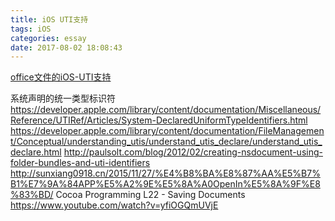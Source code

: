 ```yaml
---
title: iOS UTI支持
tags: iOS
categories: essay
date: 2017-08-02 18:08:43
---
```


[office文件的iOS-UTI支持](https://chengluffy.github.io/2016/08/05/office%E6%96%87%E4%BB%B6%E7%9A%84iOS-UTI%E6%94%AF%E6%8C%81/)

系统声明的统一类型标识符
https://developer.apple.com/library/content/documentation/Miscellaneous/Reference/UTIRef/Articles/System-DeclaredUniformTypeIdentifiers.html
https://developer.apple.com/library/content/documentation/FileManagement/Conceptual/understanding_utis/understand_utis_declare/understand_utis_declare.html
http://paulsolt.com/blog/2012/02/creating-nsdocument-using-folder-bundles-and-uti-identifiers
http://sunxiang0918.cn/2015/11/27/%E4%B8%BA%E8%87%AA%E5%B7%B1%E7%9A%84APP%E5%A2%9E%E5%8A%A0OpenIn%E5%8A%9F%E8%83%BD/
Cocoa Programming L22 - Saving Documents
https://www.youtube.com/watch?v=yfiOGQmUVjE